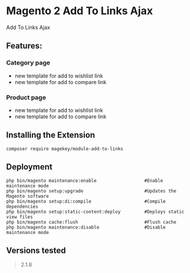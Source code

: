 # Magento 2 Add To Links Ajax

Add To Links Ajax

## Features:

### Category page
- new template for add to wishlist link
- new template for add to compare link
### Product page
- new template for add to wishlist link
- new template for add to compare link

## Installing the Extension

    composer require magekey/module-add-to-links

## Deployment

    php bin/magento maintenance:enable                  #Enable maintenance mode
    php bin/magento setup:upgrade                       #Updates the Magento software
    php bin/magento setup:di:compile                    #Compile dependencies
    php bin/magento setup:static-content:deploy         #Deploys static view files
    php bin/magento cache:flush                         #Flush cache
    php bin/magento maintenance:disable                 #Disable maintenance mode

## Versions tested
> 2.1.8
